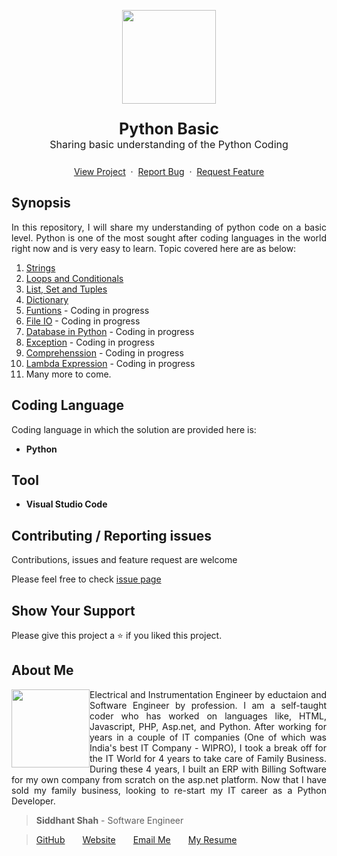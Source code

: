 
<p style="text-align: center;"><img src="https://user-images.githubusercontent.com/59141234/71911924-9dc6d680-319a-11ea-9b06-554ea5cb4eb1.png" height="150px" />
<p style="font-size:25px; text-align: center;"><b>Python Basic</b><br />
<span style="font-size:16px;">Sharing basic understanding of the Python Coding</span></p>

<p style="text-align: center;">
    <a href="https://github.com/siddhantshah1986/Python-Basics">View Project</a>&nbsp;&nbsp;·&nbsp;&nbsp;<a href="https://github.com/siddhantshah1986/Python-Basics/issues">Report Bug</a>&nbsp;&nbsp;·&nbsp;&nbsp;<a href="https://github.com/siddhantshah1986/Python-Basics/issues">Request Feature</a>
</p>

## Synopsis
<p style="text-align: justify">
In this repository, I will share my understanding of python code on a basic level. Python is one of the most sought after coding languages in the world right now and is very easy to learn. Topic covered here are as below:<p>

1. [Strings]("https://github.com/siddhantshah1986/Python-Basics/tree/master/1.%20Strings" "")
2. [Loops and Conditionals]("https://github.com/siddhantshah1986/Python-Basics/tree/master/2.%20Conditionals%20%26%20Loop" "")
3. [List, Set and Tuples]("https://github.com/siddhantshah1986/Python-Basics/tree/master/3.%20List%2C%20Set%2C%20Tuple" "")
4. [Dictionary]("https://github.com/siddhantshah1986/Python-Basics/tree/master/4.%20Dictionary" "")
5. [Funtions]("https://github.com/siddhantshah1986/Python-Basics" "") -  Coding in progress
6. [File IO]("https://github.com/siddhantshah1986/Python-Basics" "") -  Coding in progress
7. [Database in Python]("https://github.com/siddhantshah1986/Python-Basics" "") -  Coding in progress
8. [Exception]("https://github.com/siddhantshah1986/Python-Basics" "") -  Coding in progress
9. [Comprehenssion]("https://github.com/siddhantshah1986/Python-Basics" "") -  Coding in progress
10. [Lambda Expression]("https://github.com/siddhantshah1986/Python-Basics" "") -  Coding in progress
11. Many more to come.


## Coding Language
Coding language in which the solution are provided here is:
- **Python**


## Tool
- **Visual Studio Code**


## Contributing / Reporting issues

Contributions, issues and feature request are welcome

Please feel free to check [issue page]("https://github.com/siddhantshah1986/Python-Basics/issues" "")

## Show Your Support

Please give this project a :star: if you liked this project.

## About Me

<img style="float: left;" src="https://user-images.githubusercontent.com/59141234/71884248-f330c280-315d-11ea-8070-721f57a476bb.jpg" width="125px">

<p style="text-align: justify">
Electrical and Instrumentation Engineer by eductaion and Software Engineer by profession. I am a self-taught coder who has worked on languages like, HTML, Javascript, PHP, Asp.net, and Python. After working for years in a couple of IT companies (One of which was India's best IT Company - WIPRO), I took a break off for the IT World for 4 years to take care of Family Business. During these 4 years, I built an ERP with Billing Software for my own company from scratch on the asp.net platform. Now that I have sold my family business, looking to re-start my IT career as a Python Developer.
</p>

> **Siddhant Shah** - Software Engineer

>[GitHub]("https://gist.github.com/siddhantshah1986" "Siddhant Git Hub")&emsp;&emsp;[Website]("https://gist.github.com/siddhantshah1986" "Siddhant Website")&emsp;&emsp;[Email Me]("siddhant.shah.1986@gmail.com" "Siddhant Mail")&emsp;&emsp;[My Resume]("siddhant.shah.1986@gmail.com" "Siddhant Resume")
